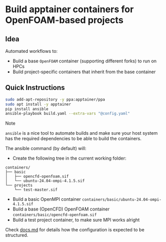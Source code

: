 # Build apptainer containers for OpenFOAM-based projects

## Idea

Automated workflows to:

- Build a base `OpenFOAM` container (supporting different forks) to run on HPCs
- Build project-specific containers that inherit from the base container

## Quick Instructions

```bash
sudo add-apt-repository -y ppa:apptainer/ppa
sudo apt install -y apptainer
pip install ansible
ansible-playbook build.yaml --extra-vars "@config.yaml"
```

> [!NOTE]
> `ansible` is a nice tool to automate builds and make sure your host system has the required
> dependencies to be able to build the containers.

The ansible command (by default) will:
- Create the following tree in the current working folder:
```
containers/
├── basic
│   ├── opencfd-openfoam.sif
│   └── ubuntu-24.04-ompi-4.1.5.sif
└── projects
    └── test-master.sif
```
- Build a basic OpenMPI container `containers/basic/ubuntu-24.04-ompi-4.1.5.sif` 
- Build a base (OpenCFD) OpenFOAM container `containers/basic/opencfd-openfoam.sif`
- Build a test project container, to make sure MPI works alright

Check [docs.md](docs.md) for details how the configuration is expected to be structured.
